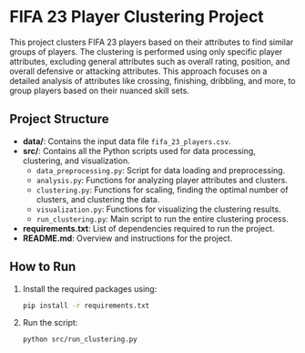 # FIFA 23 Player Clustering Project

This project clusters FIFA 23 players based on their attributes to find similar groups of players. The clustering is performed using only specific player attributes, excluding general attributes such as overall rating, position, and overall defensive or attacking attributes. This approach focuses on a detailed analysis of attributes like crossing, finishing, dribbling, and more, to group players based on their nuanced skill sets.

## Project Structure

- **data/**: Contains the input data file `fifa_23_players.csv`.
- **src/**: Contains all the Python scripts used for data processing, clustering, and visualization.
  - `data_preprocessing.py`: Script for data loading and preprocessing.
  - `analysis.py`: Functions for analyzing player attributes and clusters.
  - `clustering.py`: Functions for scaling, finding the optimal number of clusters, and clustering the data.
  - `visualization.py`: Functions for visualizing the clustering results.
  - `run_clustering.py`: Main script to run the entire clustering process.
- **requirements.txt**: List of dependencies required to run the project.
- **README.md**: Overview and instructions for the project.

## How to Run

1. Install the required packages using:
   ```bash
   pip install -r requirements.txt

2. Run the script:
   ```bash
   python src/run_clustering.py


